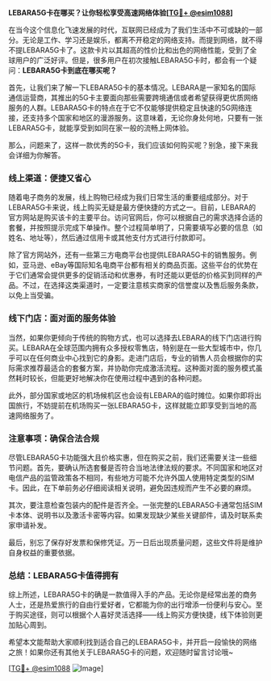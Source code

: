 **LEBARA5G卡在哪买？让你轻松享受高速网络体验[[TG💪+ @esim1088](https://t.me/s/esim1088)]**

在当今这个信息化飞速发展的时代，互联网已经成为了我们生活中不可或缺的一部分。无论是工作、学习还是娱乐，都离不开稳定的网络支持。而提到网络，就不得不提LEBARA5G卡了。这款卡片以其超高的性价比和出色的网络性能，受到了全球用户的广泛好评。但是，很多用户在初次接触LEBARA5G卡时，都会有一个疑问：**LEBARA5G卡到底在哪买呢？**

首先，让我们来了解一下LEBARA5G卡的基本情况。LEBARA是一家知名的国际通信运营商，其推出的5G卡主要面向那些需要跨境通信或者希望获得更优质网络服务的人群。LEBARA5G卡的特点在于它不仅能够提供稳定且快速的5G网络连接，还支持多个国家和地区的漫游服务。这意味着，无论你身处何地，只要有一张LEBARA5G卡，就能享受到如同在家一般的流畅上网体验。

那么，问题来了，这样一款优秀的5G卡，我们应该如何购买呢？别急，接下来我会详细为你解答。

### **线上渠道：便捷又省心**

随着电子商务的发展，线上购物已经成为我们日常生活的重要组成部分。对于LEBARA5G卡来说，线上购买无疑是最方便快捷的方式之一。目前，LEBARA的官方网站是购买该卡的主要平台。访问官网后，你可以根据自己的需求选择合适的套餐，并按照提示完成下单操作。整个过程简单明了，只需要填写必要的信息（如姓名、地址等），然后通过信用卡或其他支付方式进行付款即可。

除了官方网站外，还有一些第三方电商平台也提供LEBARA5G卡的销售服务。例如，亚马逊、eBay等国际知名电商平台都有相关的商品页面。这些平台的优势在于它们通常会提供更多的促销活动和优惠券，有时还能以更低的价格买到同样的产品。不过，在选择这类渠道时，一定要注意核实商家的信誉度以及售后服务条款，以免上当受骗。

### **线下门店：面对面的服务体验**

当然，如果你更倾向于传统的购物方式，也可以选择去LEBARA的线下门店进行购买。LEBARA在全球范围内拥有众多授权零售店，特别是在一些大型城市中，你几乎可以在任何商业中心找到它的身影。走进门店后，专业的销售人员会根据你的实际需求推荐最适合的套餐方案，并协助你完成激活流程。这种面对面的服务模式虽然耗时较长，但能更好地解决你在使用过程中遇到的各种问题。

此外，部分国家或地区的机场候机区也会设有LEBARA的临时摊位。如果你即将出国旅行，不妨提前在机场购买一张LEBARA5G卡，这样就能立即享受到当地的高速网络服务了。

### **注意事项：确保合法合规**

尽管LEBARA5G卡功能强大且价格实惠，但在购买之前，我们还需要关注一些细节问题。首先，要确认所选套餐是否符合当地法律法规的要求。不同国家和地区对电信产品的监管政策各不相同，有些地方可能不允许外国人使用特定类型的SIM卡。因此，在下单前务必仔细阅读相关说明，避免因违规而产生不必要的麻烦。

其次，要注意检查包装内的配件是否齐全。一张完整的LEBARA5G卡通常包括SIM卡本体、说明书以及激活卡密等内容。如果发现缺少某些关键部件，请及时联系卖家申请补发。

最后，别忘了保存好发票和保修凭证。万一日后出现质量问题，这些文件将是维护自身权益的重要依据。

### **总结：LEBARA5G卡值得拥有**

综上所述，LEBARA5G卡的确是一款值得入手的产品。无论你是经常出差的商务人士，还是热爱旅行的自由行爱好者，它都能为你的出行增添一份便利与安心。至于购买途径，则可以根据个人喜好灵活选择——线上购买方便快捷，线下体验则更加贴心周到。

希望本文能帮助大家顺利找到适合自己的LEBARA5G卡，并开启一段愉快的网络之旅！如果你还有其他关于LEBARA5G卡的问题，欢迎随时留言讨论哦~

[[TG💪+ @esim1088](https://t.me/s/esim1088) ![Image](https://i.postimg.cc/4NQfJmqS/Snipaste-2025-05-13-00-14-12.png)]
